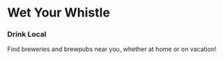 # Wet Your Whistle
### Drink Local

Find breweries and brewpubs near you, whether at home or on vacation!

